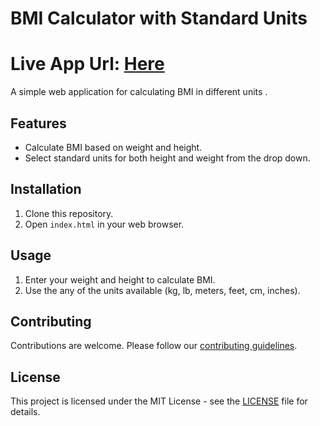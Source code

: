 # BMI Calculator with Standard Units 
# Live App Url: [Here](https://kamalu-chioma.github.io/BMI_html/)

A simple web application for calculating BMI in different units .

## Features

- Calculate BMI based on weight and height.
- Select standard units for both height and weight from the drop down.

## Installation

1. Clone this repository.
2. Open `index.html` in your web browser.

## Usage

1. Enter your weight and height to calculate BMI.
2. Use the any of the units available (kg, lb, meters, feet, cm, inches).

## Contributing

Contributions are welcome. Please follow our [contributing guidelines](CONTRIBUTING.md).

## License

This project is licensed under the MIT License - see the [LICENSE](LICENSE) file for details.
